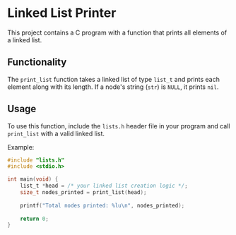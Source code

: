 # Linked List Printer

This project contains a C program with a function that prints all elements of a linked list.

## Functionality

The `print_list` function takes a linked list of type `list_t` and prints each element along with its length. If a node's string (`str`) is `NULL`, it prints `nil`.

## Usage

To use this function, include the `lists.h` header file in your program and call `print_list` with a valid linked list.

Example:

```c
#include "lists.h"
#include <stdio.h>

int main(void) {
    list_t *head = /* your linked list creation logic */;
    size_t nodes_printed = print_list(head);
    
    printf("Total nodes printed: %lu\n", nodes_printed);
    
    return 0;
}


